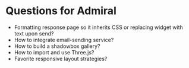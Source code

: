 # Questions for Admiral

- Formatting response page so it inherits CSS or replacing widget with text upon send?
- How to integrate email-sending service?
- How to build a shadowbox gallery?
- How to import and use Three.js?
- Favorite responsive layout strategies?
